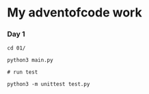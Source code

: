 # My adventofcode work

### Day 1

```
cd 01/

python3 main.py

# run test

python3 -m unittest test.py
```